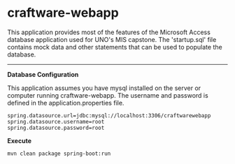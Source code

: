 # craftware-webapp

This application provides most of the features of the Microsoft Access database application used for UNO's MIS capstone. The 'startup.sql' file contains mock data and other statements that can be used to populate the database.

****

**Database Configuration**

This application assumes you have mysql installed on the server or computer running craftware-webapp. The username and password is defined in the application.properties file.

    spring.datasource.url=jdbc:mysql://localhost:3306/craftwarewebapp
    spring.datasource.username=root
    spring.datasource.password=root

**Execute**

    mvn clean package spring-boot:run


